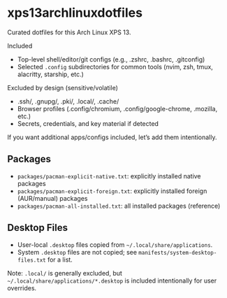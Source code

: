 # xps13archlinuxdotfiles

Curated dotfiles for this Arch Linux XPS 13.

Included
- Top-level shell/editor/git configs (e.g., .zshrc, .bashrc, .gitconfig)
- Selected `.config` subdirectories for common tools (nvim, zsh, tmux, alacritty, starship, etc.)

Excluded by design (sensitive/volatile)
- .ssh/, .gnupg/, .pki/, .local/, .cache/
- Browser profiles (.config/chromium, .config/google-chrome, .mozilla, etc.)
- Secrets, credentials, and key material if detected

If you want additional apps/configs included, let’s add them intentionally.

## Packages
- `packages/pacman-explicit-native.txt`: explicitly installed native packages
- `packages/pacman-explicit-foreign.txt`: explicitly installed foreign (AUR/manual) packages
- `packages/pacman-all-installed.txt`: all installed packages (reference)

## Desktop Files
- User-local `.desktop` files copied from `~/.local/share/applications`.
- System `.desktop` files are not copied; see `manifests/system-desktop-files.txt` for a list.

Note: `.local/` is generally excluded, but `~/.local/share/applications/*.desktop` is included intentionally for user overrides.
